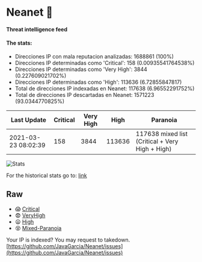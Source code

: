 # Neanet :hocho:
#### Threat intelligence feed
#### The stats:

- Direcciones IP con mala reputacion analizadas: 1688861 (100%)
- Direcciones IP determinadas como 'Critical':  158 (0.00935541764538%)
- Direcciones IP determinadas como 'Very High':  3844 (0.227609021702%)
- Direcciones IP determinadas como 'High':  113636 (6.72855847817)
- Total de direcciones IP indexadas en Neanet:  117638 (6.96552291752%)
- Total de direcciones IP descartadas en Neanet:  1571223 (93.0344770825%)

| Last Update | Critical | Very High | High | Paranoia |
| --- | --- | --- | --- | --- |
| 2021-03-23 08:02:39 | 158 | 3844 | 113636 | 117638 mixed list (Critical + Very High + High)|

![Stats](https://docs.google.com/spreadsheets/d/e/2PACX-1vSnaNMIXVabIpDJjufMlzH7poXnshF3mgd8Is1g9ytUEzVsP5my4Trn8f-xkoLLQ38xpL3HtmUexLo6/pubchart?oid=501124687&format=image)

For the historical stats go to: [link](/stats.csv)
## Raw
- :scream: [Critical](https://raw.githubusercontent.com/JavaGarcia/Neanet/master/blacklists/neanet_critical.txt)
- :fearful: [VeryHigh](https://raw.githubusercontent.com/JavaGarcia/Neanet/master/blacklists/neanet_veryHigh.txtt)
- :frowning: [High](https://raw.githubusercontent.com/JavaGarcia/Neanet/master/blacklists/neanet_high.txt)
- :dizzy_face: [Mixed-Paranoia](https://raw.githubusercontent.com/JavaGarcia/Neanet/master/blacklists/neanet_all.txt)


Your IP is indexed? You may request to takedown. [https://github.com/JavaGarcia/Neanet/issues](https://github.com/JavaGarcia/Neanet/issues)












































































































































































































































































































































































































































































































































































































































































































































































































































































































































































































































































































































































































































































































































































































































































































































































































































































































































































































































































































































































































































































































































































































































































































































































































































































































































































































































































































































































































































































































































































































































































































































































































































































































































































































































































































































































































































































































































































































































































































































































































































































































































































































































































































































































































































































































































































































































































































































































































































































































































































































































































































































































































































































